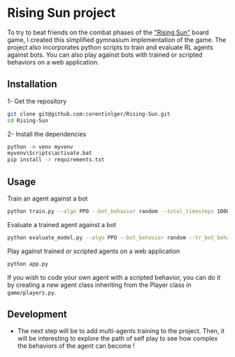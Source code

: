 # Rising Sun project

To try to beat friends on the combat phases of the ["Rising Sun"](https://en.wikipedia.org/wiki/Rising_Sun_(board_game)) board game, I created this simplified gymnasium implementation of the game.
The project also incorporates python scripts to train and evaluate RL agents against bots. 
You can also play against bots with trained or scripted behaviors on a web application.

## Installation 

1- Get the repository

```bash
git clone git@github.com:corentinlger/Rising-Sun.git
cd Rising-Sun
```

2- Install the dependencies

```bash
python -m venv myvenv
myvenv\Scripts\activate.bat
pip install -r requirements.txt
```


## Usage

Train an agent against a bot

```bash
python train.py --algo PPO --bot_behavior random --total_timesteps 100000 --nb_seeds 3
```

Evaluate a trained agent against a bot

```bash
python evaluate_model.py --algo PPO --bot_behavior random --tr_bot_behavior random --tr_timesteps 100000 --seed 0
```

Play against trained or scripted agents on a web application 

```bash
python app.py
```

If you wish to code your own agent with a scripted behavior, you can do it by creating a new agent class inheriting from the Player class in `game/players.py`.

## Development

- The next step will be to add multi-agents training to the project.
Then, it will be interesting to explore the path of self play to see how complex the behaviors of the agent can become !